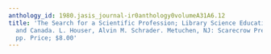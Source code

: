 ```yaml
---
anthology_id: 1980.jasis_journal-ir0anthology0volumeA31A6.12
title: 'The Search for a Scientific Profession; Library Science Education in the U.S.
  and Canada. L. Houser, Alvin M. Schrader. Metuchen, NJ: Scarecrow Press; 1978: 192
  pp. Price; $8.00'
---
```

